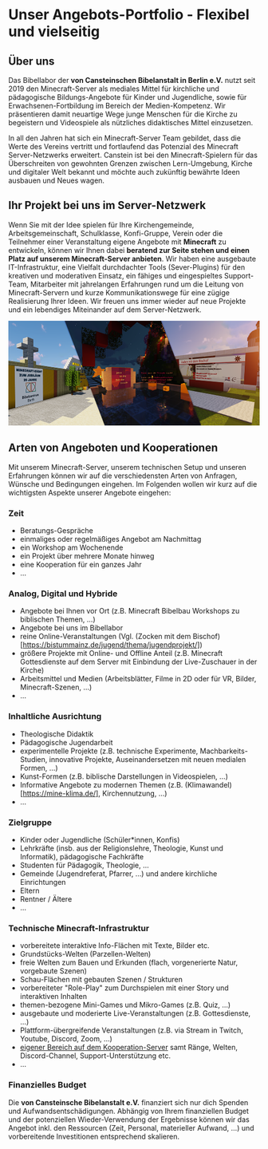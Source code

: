 # Unser Angebots-Portfolio - Flexibel und vielseitig

## Über uns

Das Bibellabor der **von Cansteinschen Bibelanstalt in Berlin e.V.** nutzt seit 2019 den Minecraft-Server als mediales Mittel für kirchliche und pädagogische Bildungs-Angebote für Kinder und Jugendliche, sowie für Erwachsenen-Fortbildung im Bereich der Medien-Kompetenz. Wir präsentieren damit neuartige Wege junge Menschen für die Kirche zu begeistern und Videospiele als nützliches didaktisches Mittel einzusetzen.

In all den Jahren hat sich ein Minecraft-Server Team gebildet, dass die Werte des Vereins vertritt und fortlaufend das Potenzial des Minecraft Server-Netzwerks erweitert. Canstein ist bei den Minecraft-Spielern für das Überschreiten von gewohnten Grenzen zwischen Lern-Umgebung, Kirche und digitaler Welt bekannt und möchte auch zukünftig bewährte Ideen ausbauen und Neues wagen.

## Ihr Projekt bei uns im Server-Netzwerk

Wenn Sie mit der Idee spielen für Ihre Kirchengemeinde, Arbeitsgemeinschaft, Schulklasse, Konfi-Gruppe, Verein oder die Teilnehmer einer Veranstaltung eigene Angebote mit **Minecraft** zu entwickeln, können wir Ihnen dabei **beratend zur Seite stehen und einen Platz auf unserem Minecraft-Server anbieten**. Wir haben eine ausgebaute IT-Infrastruktur, eine Vielfalt durchdachter Tools (Sever-Plugins) für den kreativen und moderativen Einsatz, ein fähiges und eingespieltes Support-Team, Mitarbeiter mit jahrelangen Erfahrungen rund um die Leitung von Minecraft-Servern und kurze Kommunikationswege für eine zügige Realisierung Ihrer Ideen. Wir freuen uns immer wieder auf neue Projekte und ein lebendiges Miteinander auf dem Server-Netzwerk.

![Beispiele bisheriger Kooperationen](./images/Kooperation-Banner.png)

## Arten von Angeboten und Kooperationen

Mit unserem Minecraft-Server, unserem technischen Setup und unseren Erfahrungen können wir auf die verschiedensten Arten von Anfragen, Wünsche und Bedingungen eingehen. Im Folgenden wollen wir kurz auf die wichtigsten Aspekte unserer Angebote eingehen:

### Zeit

- Beratungs-Gespräche
- einmaliges oder regelmäßiges Angebot am Nachmittag
- ein Workshop am Wochenende
- ein Projekt über mehrere Monate hinweg
- eine Kooperation für ein ganzes Jahr
- …

### Analog, Digital und Hybride

- Angebote bei Ihnen vor Ort (z.B. Minecraft Bibelbau Workshops zu biblischen Themen, …)
- Angebote bei uns im Bibellabor
- reine Online-Veranstaltungen (Vgl. (Zocken mit dem Bischof)[https://bistummainz.de/jugend/thema/jugendprojekt/])
- größere Projekte mit Online- und Offline Anteil (z.B. Minecraft Gottesdienste auf dem Server mit Einbindung der Live-Zuschauer in der Kirche)
- Arbeitsmittel und Medien (Arbeitsblätter, Filme in 2D oder für VR, Bilder, Minecraft-Szenen, …)
- …

### Inhaltliche Ausrichtung

- Theologische Didaktik
- Pädagogische Jugendarbeit
- experimentelle Projekte (z.B. technische Experimente, Machbarkeits-Studien, innovative Projekte, Auseinandersetzen mit neuen medialen Formen, …)
- Kunst-Formen (z.B. biblische Darstellungen in Videospielen, …)
- Informative Angebote zu modernen Themen (z.B. (Klimawandel)[https://mine-klima.de/], Kirchennutzung, …)
- …

### Zielgruppe

- Kinder oder Jugendliche (Schüler*innen, Konfis)
- Lehrkräfte (insb. aus der Religionslehre, Theologie, Kunst und Informatik), pädagogische Fachkräfte
- Studenten für Pädagogik, Theologie, …
- Gemeinde (Jugendreferat, Pfarrer, …) und andere kirchliche Einrichtungen
- Eltern
- Rentner / Ältere
- …

### Technische Minecraft-Infrastruktur

- vorbereitete interaktive Info-Flächen mit Texte, Bilder etc.
- Grundstücks-Welten (Parzellen-Welten)
- freie Welten zum Bauen und Erkunden (flach, vorgenerierte Natur, vorgebaute Szenen)
- Schau-Flächen mit gebauten Szenen / Strukturen
- vorbereiteter "Role-Play" zum Durchspielen mit einer Story und interaktiven Inhalten
- themen-bezogene Mini-Games und Mikro-Games (z.B. Quiz, …)
- ausgebaute und moderierte Live-Veranstaltungen (z.B. Gottesdienste, …)
- Plattform-übergreifende Veranstaltungen (z.B. via Stream in Twitch, Youtube, Discord, Zoom, …)
- [eigener Bereich auf dem Kooperation-Server](cooperations.md) samt Ränge, Welten, Discord-Channel, Support-Unterstützung etc.
- …

### Finanzielles Budget

Die **von Cansteinsche Bibelanstalt e.V.** finanziert sich nur dich Spenden und Aufwandsentschädigungen. Abhängig von Ihrem finanziellen Budget und der potenziellen Wieder-Verwendung der Ergebnisse können wir das Angebot inkl. den Ressourcen (Zeit, Personal, materieller Aufwand, …) und vorbereitende Investitionen entsprechend skalieren.